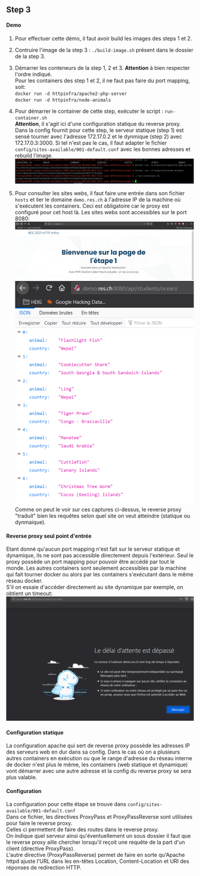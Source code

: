 ## Step 3

#### Demo

1. Pour effectuer cette démo, il faut avoir build les images des steps 1 et 2. 

2. Contruire l'image de la step 3 :
 `./build-image.sh` présent dans le dossier de la step 3.

3. Démarrer les conteneurs de la step 1, 2 et 3. **Attention** à bien respecter l'ordre indiqué.  
Pour les containers des step 1 et 2, il ne faut pas faire du port mapping, soit:  
`docker run -d httpinfra/apache2-php-server`  
`docker run -d httpinfra/node-animals`  

4. Pour démarrer le container de cette step, exécuter le script :
`run-container.sh`  
**Attention**, il s'agit ici d'une configuration statique du reverse proxy. Dans la config fournit pour cette step, le serveur statique (step 1) est sensé tourner avec l'adresse 172.17.0.2 et le dynmique (step 2) avec 172.17.0.3:3000. Si tel n'est pas le cas, il faut adapter le fichier `config/sites-available/001-default.conf` avec les bonnes adresses et rebuild l'image.
![](img/step3_demo.PNG)

5. Pour consulter les sites webs, il faut faire une entrée dans son fichier `hosts` et lier le domaine `demo.res.ch` à l'adresse IP de la machine où s'exécutent les containers. Ceci est obligatoire car le proxy est configuré pour cet host là.
Les sites webs sont accessibles sur le port 8080:  
![](img/step3_demoStatic.PNG)  
![](img/step3_demoDynamic.PNG)  
Comme on peut le voir sur ces captures ci-dessus, le reverse proxy "traduit" bien les requêtes selon quel site on veut atteindre (statique ou dynmaique).  

#### Reverse proxy seul point d'entrée

Etant donné qu'aucun port mapping n'est fait sur le serveur statique et dynamique, ils ne sont pas accessible directement depuis l'extérieur. Seul le proxy possède un port mapping pour pouvoir être accédé par tout le monde. Les autres containers sont seulement accessibles par la machine qui fait tourner docker ou alors par les containers s'exécutant dans le même réseau docker.  
S'il on essaie d'accéder directement au site dynamique par exemple, on obtient un timeout:  
![](img/step3_reverseProxy.PNG)

#### Configuration statique

La configuration apache qui sert de reverse proxy possède les adresses IP des serveurs web en dur dans sa config. Dans le cas où on a plusieurs autres containers en exécution ou que le range d'adresse du réseau interne de docker n'est plus le même, les containers (web statique et dynamique) vont démarrer avec une autre adresse et la config du reverse proxy se sera plus valable.


#### Configuration

La configuration pour cette étape se trouve dans `config/sites-available/001-default.conf`  
Dans ce fichier, les directives ProxyPass et ProxyPassReverse sont utilisées pour faire le reverse proxy.  
Celles ci permettent de faire des routes dans le reverse proxy.  
On indique quel serveur ainsi qu'éventuellement un sous dossier il faut que le reverse proxy aille chercher lorsqu'il reçoit une requête de la part d'un client (directive ProxyPass).  
L'autre directive (ProxyPassReverse) permet de faire en sorte qu'Apache httpd ajuste l'URL dans les en-têtes Location, Content-Location et URI des réponses de redirection HTTP. 
